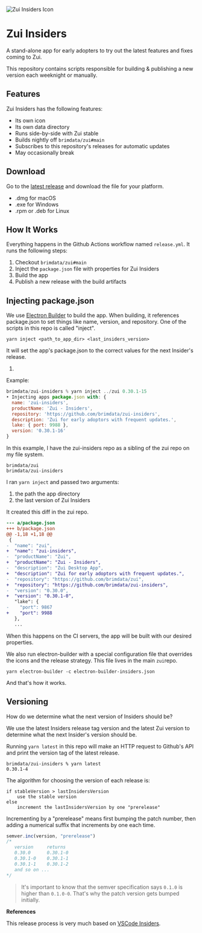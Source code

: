 
![Zui Insiders Icon](https://user-images.githubusercontent.com/3460638/176261578-f1c44c54-d97c-424e-92ea-b4f45ab70756.png)

# Zui Insiders

A stand-alone app for early adopters to try out the latest features and fixes coming to Zui. 

This repository contains scripts responsible for building & publishing a new version each weeknight or manually.

## Features

Zui Insiders has the following features:

* Its own icon
* Its own data directory
* Runs side-by-side with Zui stable
* Builds nightly off `brimdata/zui#main`
* Subscribes to this repository's releases for automatic updates
* May occasionally break

## Download

Go to the [latest release](https://github.com/brimdata/zui-insiders/releases) and download the file for your platform.

* .dmg for macOS
* .exe for Windows
* .rpm or .deb for Linux


## How It Works

Everything happens in the Github Actions workflow named `release.yml`. It runs the following steps:

1. Checkout  `brimdata/zui#main` 
2. Inject the `package.json` file with properties for Zui Insiders
3. Build the app
4. Publish a new release with the build artifacts

## Injecting package.json

We use [Electron Builder](https://www.electron.build/) to build the app. When building, it references package.json to set things like name, version, and repository. One of the scripts in this repo is called "inject".

````
yarn inject <path_to_app_dir> <last_insiders_version>
````

It will set the app's package.json to the correct values for the next Insider's release.

1. 

Example:

```js
brimdata/zui-insiders % yarn inject ../zui 0.30.1-15
‣ Injecting apps package.json with: {
  name: 'zui-insiders',
  productName: 'Zui - Insiders',
  repository: 'https://github.com/brimdata/zui-insiders',
  description: 'Zui for early adoptors with frequent updates.',
  lake: { port: 9988 },
  version: '0.30.1-16'
}
```

In this example, I have the zui-insiders repo as a sibling of the zui repo on my file system.

```
brimdata/zui
brimdata/zui-insiders
```

I ran `yarn inject` and passed two arguments:

1. the path the app directory
2. the last version of Zui Insiders

It created this diff in the zui repo.

```diff
--- a/package.json
+++ b/package.json
@@ -1,18 +1,18 @@
 {
-  "name": "zui",
+  "name": "zui-insiders",
-  "productName": "Zui",
+  "productName": "Zui - Insiders",
-  "description": "Zui Desktop App",
+  "description": "Zui for early adoptors with frequent updates.",
-  "repository": "https://github.com/brimdata/zui",
+  "repository": "https://github.com/brimdata/zui-insiders",
-  "version": "0.30.0",
+  "version": "0.30.1-0",
   "lake": {
-    "port": 9867
+    "port": 9988
   },
   ...
```

When this happens on the CI servers, the app will be built with our desired properties.

We also run electron-builder with a special configuration file that overrides the icons and the release strategy. This file lives in the main `zui`repo.

```
yarn electron-builder -c electron-builder-insiders.json
```

And that's how it works.

## Versioning

How do we determine what the next version of Insiders should be?

We use the latest Insiders release tag version and the latest Zui version to determine what the next Insider's version should be. 

Running `yarn latest` in this repo will make an HTTP request to Github's API and print the version tag of the latest release.

```
brimdata/zui-insiders % yarn latest
0.30.1-4
```

The algorithm for choosing the version of each release is:

```
if stableVersion > lastInsidersVersion
	use the stable version
else
	increment the lastInsidersVersion by one "prerelease"
```

Incrementing by a "prerelease" means first bumping the patch number, then adding a numerical suffix that increments by one each time.

```js
semver.inc(version, "prerelease")
/* 
   version     returns
   0.30.0      0.30.1-0
   0.30.1-0    0.30.1-1
   0.30.1-1    0.30.1-2
   and so on ...
*/
```

> It's important to know that the semver specification says  `0.1.0` is higher than `0.1.0-0`. That's why the patch version gets bumped initially.



**References**

This release process is very much based on [VSCode Insiders](https://code.visualstudio.com/insiders/).
